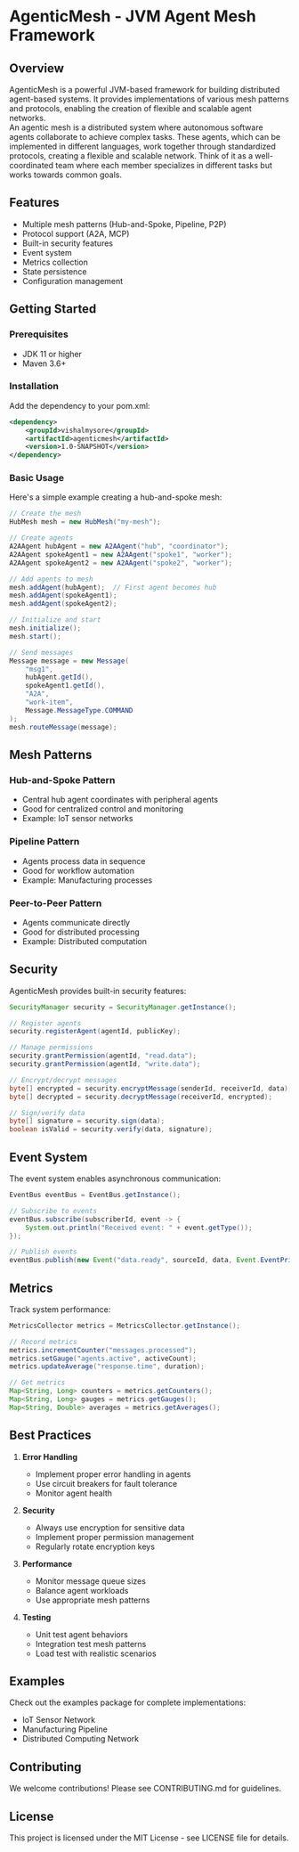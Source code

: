 # AgenticMesh - JVM Agent Mesh Framework

## Overview

AgenticMesh is a powerful JVM-based framework for building distributed agent-based systems. It provides implementations of various mesh patterns and protocols, enabling the creation of flexible and scalable agent networks.  
An agentic mesh is a distributed system where autonomous software agents collaborate to achieve complex tasks. These agents, which can be implemented in different languages, work together through standardized protocols, creating a flexible and scalable network. Think of it as a well-coordinated team where each member specializes in different tasks but works towards common goals. 
## Features

- Multiple mesh patterns (Hub-and-Spoke, Pipeline, P2P)
- Protocol support (A2A, MCP)
- Built-in security features
- Event system
- Metrics collection
- State persistence
- Configuration management

## Getting Started

### Prerequisites
- JDK 11 or higher
- Maven 3.6+

### Installation

Add the dependency to your pom.xml:
```xml
<dependency>
    <groupId>vishalmysore</groupId>
    <artifactId>agenticmesh</artifactId>
    <version>1.0-SNAPSHOT</version>
</dependency>
```

### Basic Usage

Here's a simple example creating a hub-and-spoke mesh:

```java
// Create the mesh
HubMesh mesh = new HubMesh("my-mesh");

// Create agents
A2AAgent hubAgent = new A2AAgent("hub", "coordinator");
A2AAgent spokeAgent1 = new A2AAgent("spoke1", "worker");
A2AAgent spokeAgent2 = new A2AAgent("spoke2", "worker");

// Add agents to mesh
mesh.addAgent(hubAgent);  // First agent becomes hub
mesh.addAgent(spokeAgent1);
mesh.addAgent(spokeAgent2);

// Initialize and start
mesh.initialize();
mesh.start();

// Send messages
Message message = new Message(
    "msg1",
    hubAgent.getId(),
    spokeAgent1.getId(),
    "A2A",
    "work-item",
    Message.MessageType.COMMAND
);
mesh.routeMessage(message);
```

## Mesh Patterns

### Hub-and-Spoke Pattern
- Central hub agent coordinates with peripheral agents
- Good for centralized control and monitoring
- Example: IoT sensor networks

### Pipeline Pattern
- Agents process data in sequence
- Good for workflow automation
- Example: Manufacturing processes

### Peer-to-Peer Pattern
- Agents communicate directly
- Good for distributed processing
- Example: Distributed computation

## Security

AgenticMesh provides built-in security features:

```java
SecurityManager security = SecurityManager.getInstance();

// Register agents
security.registerAgent(agentId, publicKey);

// Manage permissions
security.grantPermission(agentId, "read.data");
security.grantPermission(agentId, "write.data");

// Encrypt/decrypt messages
byte[] encrypted = security.encryptMessage(senderId, receiverId, data);
byte[] decrypted = security.decryptMessage(receiverId, encrypted);

// Sign/verify data
byte[] signature = security.sign(data);
boolean isValid = security.verify(data, signature);
```

## Event System

The event system enables asynchronous communication:

```java
EventBus eventBus = EventBus.getInstance();

// Subscribe to events
eventBus.subscribe(subscriberId, event -> {
    System.out.println("Received event: " + event.getType());
});

// Publish events
eventBus.publish(new Event("data.ready", sourceId, data, Event.EventPriority.HIGH));
```

## Metrics

Track system performance:

```java
MetricsCollector metrics = MetricsCollector.getInstance();

// Record metrics
metrics.incrementCounter("messages.processed");
metrics.setGauge("agents.active", activeCount);
metrics.updateAverage("response.time", duration);

// Get metrics
Map<String, Long> counters = metrics.getCounters();
Map<String, Long> gauges = metrics.getGauges();
Map<String, Double> averages = metrics.getAverages();
```

## Best Practices

1. **Error Handling**
   - Implement proper error handling in agents
   - Use circuit breakers for fault tolerance
   - Monitor agent health

2. **Security**
   - Always use encryption for sensitive data
   - Implement proper permission management
   - Regularly rotate encryption keys

3. **Performance**
   - Monitor message queue sizes
   - Balance agent workloads
   - Use appropriate mesh patterns

4. **Testing**
   - Unit test agent behaviors
   - Integration test mesh patterns
   - Load test with realistic scenarios

## Examples

Check out the examples package for complete implementations:
- IoT Sensor Network
- Manufacturing Pipeline
- Distributed Computing Network

## Contributing

We welcome contributions! Please see CONTRIBUTING.md for guidelines.

## License

This project is licensed under the MIT License - see LICENSE file for details.

